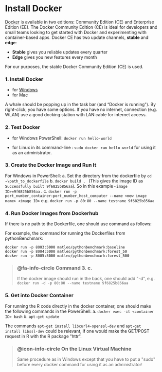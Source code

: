 ﻿# Install Docker

[Docker](https://www.docker.com/) is available in two editions: Community Edition (CE) and Enterprise Edition (EE). The Docker Community Edition (CE) is ideal for developers and small teams looking to get started with Docker and experimenting with container-based apps. Docker CE has two update channels, **stable** and **edge**:
- **Stable** gives you reliable updates every quarter
- **Edge** gives you new features every month

For our purposes, the stable Docker Community Edition (CE) is used.

### 1. Install Docker
* for [Windows](https://https://store.docker.com/editions/community/docker-ce-desktop-windows)
* for [Mac](https://www.docker.com/docker-mac)

A whale should be popping up in the task bar (and “Docker is running"). By right-click, you have some options. If you have no internet, connection (e.g. WLAN) use a good docking station with LAN cable for internet access.

### 2. Test Docker

* for Windows PowerShell:  `docker run hello-world`

* for Linux in its command-line : `sudo docker run hello-world` for using it as an administrator.

### 3. Create the Docker Image and Run It
For Windows in PowerShell:
a.	Set the directory from the dockerfile by `cd ~\path_to_dockerfile`
b.	`docker build . ` (This gives the image ID as `Successfully built 9f6825b856aa`). So in this example `<image ID>=9f6825b856aa` .
c.	`docker run -p port_number_container:port_number_host_computer --name <new image name> <image ID>` e.g. `docker run -p 80:80 --name testname 9f6825b856aa`

### 4. Run Docker Images from Dockerhub

If there is no path to the Dockerfile, one should use command as follows:

For example, the command for running the Dockerfiles from pythonBenchmark:
```{r}
docker run -p 8003:5000 matleo/pythonbenchmark:baseline
docker run -p 8004:5000 matleo/pythonbenchmark:forest_50
docker run -p 8005:5000 matleo/pythonbenchmark:forest_500
```

> ### @fa-info-circle  Command 3. c.
> If the docker image should run in the back, one should add "-d", e.g. `docker run -d -p 80:80 --name testname 9f6825b856aa`


### 5. Get into Docker Container

For running the R code directly in the docker container, one should make the following commands in the PowerShell:
a. `docker exec -it <container ID> bash`
b. `apt-get update`

The commands `apt-get install libcurl4-openssl-dev` and `apt-get install libssl-dev`
could be relevant, if one would make the GET/POST request in R with the R package "httr".

> ### @icon-info-circle On the Linux Virtual Machine
> Same procedure as in Windows except that you have to put a "sudo" before every docker command for using it as an administrator!
